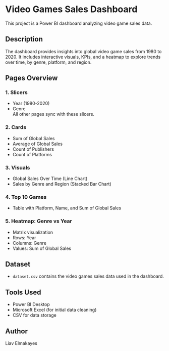 # Video Games Sales Dashboard

This project is a Power BI dashboard analyzing video game sales data.

## Description
The dashboard provides insights into global video game sales from 1980 to 2020. It includes interactive visuals, KPIs, and a heatmap to explore trends over time, by genre, platform, and region.

## Pages Overview

### 1. Slicers
- Year (1980-2020)
- Genre  
All other pages sync with these slicers.

### 2. Cards
- Sum of Global Sales
- Average of Global Sales
- Count of Publishers
- Count of Platforms

### 3. Visuals
- Global Sales Over Time (Line Chart)
- Sales by Genre and Region (Stacked Bar Chart)

### 4. Top 10 Games
- Table with Platform, Name, and Sum of Global Sales

### 5. Heatmap: Genre vs Year
- Matrix visualization
- Rows: Year
- Columns: Genre
- Values: Sum of Global Sales

## Dataset
- `dataset.csv` contains the video games sales data used in the dashboard.

## Tools Used
- Power BI Desktop
- Microsoft Excel (for initial data cleaning)
- CSV for data storage

## Author
Liav Elmakayes
